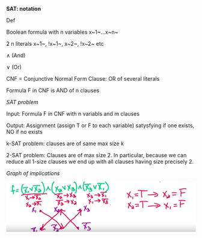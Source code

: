 **SAT: notation**

Def

Boolean formula with n variables x~1~...x~n~

2 n literals x~1~, !x~1~, x~2~, !x~2~ etc

∧ (And)

∨ (Or)

CNF = Conjunctive Normal Form Clause: OR of several literals

Formula F in CNF is AND of n clauses

*SAT problem*

Input: Formula F in CNF with n variabls and m clauses

Output: Assignment (assign T or F to each variable) satysfying if one
exists, NO if no exists

k-SAT problem: clauses are of same max size k

2-SAT problem: Clauses are of max size 2. In particular, because we can
reduce all 1-size clauses we end up with all clauses having size
precisely 2.

*Graph of implications*

![graphOfImplicationsSAT.png](graphOfImplicationsSAT.png)

